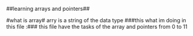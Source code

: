 ##learning arrays and pointers##

#what is array#
arry is a string of the data type
###this what im doing in this file :###
this file have the tasks of the array and pointers from 0 to 11
